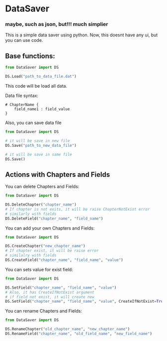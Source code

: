 

# DataSaver
### maybe, such as json, but!!! much simplier

This is a simple data saver using python.
Now, this doesnt have any ui, but you can use code.

## Base functions: 

```python
from DataSaver import DS

DS.Load("path_to_data_file.dat")
```
This code will be load all data.

Data file syntax:
```
# ChapterName {
    field_name1 : field_value
}
```

Also, you can save data file

```python
from DataSaver import DS

# it will be save in new file
DS.Save("path_to_new_data_file")

# it will be save in same file
DS.Save()
```

## Actions with Chapters and Fields

You can delete Chapters and Fields:
```python
from DataSaver import DS

DS.DeleteChapter("chapter_name")
# If chapter is not exits, it will be raise ChapterNotExist error
# similarly with fields
DS.DeleteField("chapter_name", "field_name")
```

You can add your own Chapters and Fields:

```python
from DataSaver import DS

DS.CreateChapter("new_chapter_name")
# If chapter exist, it will be raise error
# similalry with fields
DS.CreateField("chapter_name", "field_name", "value")
```

You can sets value for exist field:
```python
from DataSaver import DS

DS.SetField("chapter_name", "field_name", "value")
# Also, it has CreateIfNotExist argument
# if field not exist, it will create new
DS.SetField("chapter_name", "field_name", "value", CreateIfNotExist=True)
```

You can rename Chapters and Fields:
```python
from DataSaver import DS

DS.RenameChapter("old_chapter_name", "new_chapter_name")
DS.RenameField("chapter_name", "old_field_name", "new_field_name")
```

